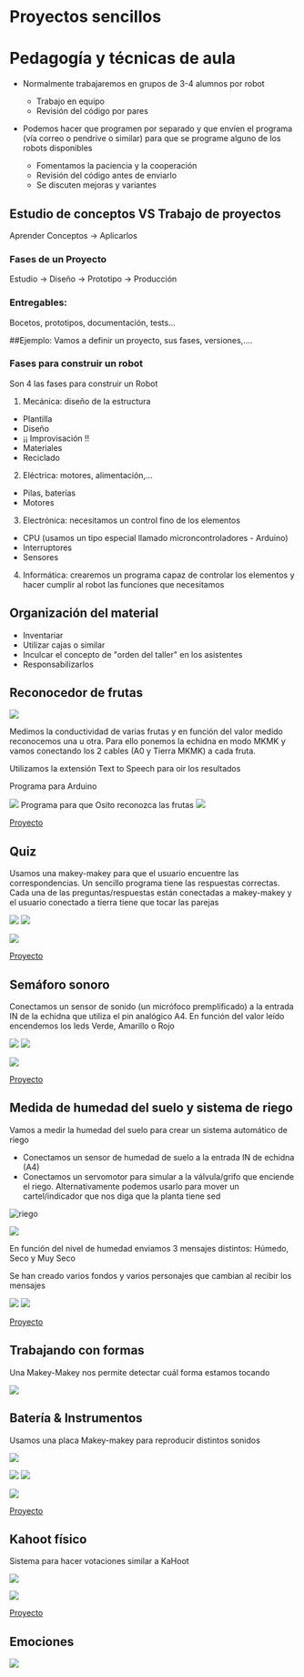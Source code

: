 # Proyectos sencillos


# Pedagogía y técnicas de aula


* Normalmente trabajaremos en grupos de 3-4 alumnos por robot
    * Trabajo en equipo
    * Revisión del código por pares
        
* Podemos hacer que programen por separado y que envíen el programa (vía correo o pendrive o similar) para que se programe alguno de los robots disponibles
    * Fomentamos la paciencia y la cooperación
    * Revisión del código antes de enviarlo
    * Se discuten mejoras y variantes
    
## Estudio de conceptos VS Trabajo de proyectos

Aprender Conceptos -> Aplicarlos

### Fases de un Proyecto

Estudio -> Diseño -> Prototipo -> Producción

### Entregables:

Bocetos, prototipos, documentación, tests...



##Ejemplo: Vamos a definir un proyecto, sus fases, versiones,....
    
### Fases para construir  un robot

Son 4 las fases para construir un Robot

1. Mecánica: diseño de la estructura
  * Plantilla
  * Diseño
  * ¡¡ Improvisación !!
  * Materiales
  * Reciclado
2. Eléctrica: motores, alimentación,...
  * Pilas, baterías
  * Motores
3. Electrónica: necesitamos un control fino de los elementos
  * CPU (usamos un tipo especial llamado microncontroladores - Arduino)
  * Interruptores
  * Sensores
4. Informática: crearemos un programa capaz de controlar los elementos y hacer cumplir al robot las funciones que necesitamos	    

## Organización del material

* Inventariar
* Utilizar cajas o similar
* Inculcar el concepto de "orden del taller" en los asistentes
* Responsabilizarlos


## Reconocedor de frutas

![](./images/Proyecto2b.jpg)

Medimos la conductividad de varias frutas y en función del valor medido reconocemos una u otra. Para ello ponemos la echidna en modo MKMK y vamos conectando los 2 cables (A0 y Tierra MKMK) a cada fruta.

Utilizamos la extensión Text to Speech para oir los resultados

Programa para Arduino

![](./images/Frutas-arduino.png)
Programa para que Osito reconozca las frutas
![](./images/Frutas-osito.png)

[Proyecto](https://planet.mblock.cc/project/projectshare/103635)

## Quiz

Usamos una makey-makey para que el usuario encuentre las correspondencias. Un sencillo programa tiene las respuestas correctas. Cada una de las preguntas/respuestas están conectadas a makey-makey y el usuario conectado a tierra tiene que tocar las parejas

![](./images/Proyecto3b.jpg)
![](./images/Proyecto3.jpg)

![](./images/Quizz-blocks.png)

[Proyecto](https://scratch.mit.edu/projects/341130424/)
## Semáforo sonoro

Conectamos un sensor de sonido (un micrófoco premplificado) a la entrada IN de la echidna que utiliza el pin analógico A4. En función del valor leído encendemos los leds Verde, Amarillo o Rojo

![](./images/Proyecto4b.jpg)
![](./images/Proyecto4.jpg)

![](./images/NivelSonoro.png)

[Proyecto](https://planet.mblock.cc/project/projectshare/103651)

## Medida de humedad del suelo y sistema de riego

Vamos a medir la humedad del suelo para crear un sistema automático de riego
* Conectamos un sensor de humedad de suelo a la entrada IN de echidna (A4)
* Conectamos un servomotor para simular a la válvula/grifo que enciende el riego. Alternativamente podemos usarlo para mover un cartel/indicador que nos diga que la planta tiene sed

![riego](./images/Riego.png)

![](./images/SensorHumedadArduino.png)

En función del nivel de humedad enviamos 3 mensajes distintos: Húmedo, Seco y Muy Seco

Se han creado varios fondos y varios personajes que cambian al recibir los mensajes

![](./images/SensorHumedadFondo.png)
![](./images/SensorHumedadObjetos.png)




[Proyecto](https://planet.mblock.cc/project/103662)


## Trabajando con formas

Una Makey-Makey nos permite detectar cuál forma estamos tocando

![](./images/Proyecto1.jpg)

## Batería & Instrumentos

Usamos una placa Makey-makey para reproducir distintos sonidos

![](./images/bateria.jpg)

![](./images/Notas.png)
![](./images/instrumento.png)

![](./images/bateria.jpg)

[Proyecto](https://scratch.mit.edu/projects/340880761/)

## Kahoot físico

Sistema para hacer votaciones similar a KaHoot

![](./images/khoot.jpg)

![](./images/Kahoot.jpg)

[Proyecto](https://scratch.mit.edu/projects/340884761/)

## Emociones

![](./images/Emociones.jpg)

